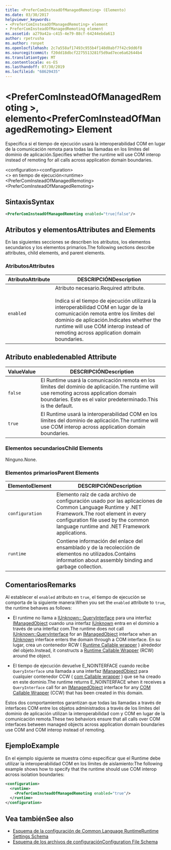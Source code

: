 ```yaml
---
title: <PreferComInsteadOfManagedRemoting> (Elemento)
ms.date: 03/30/2017
helpviewer_keywords:
- <PreferComInsteadOfManagedRemoting> element
- PreferComInsteadOfManagedRemoting element
ms.assetid: a279a42a-c415-4e79-88cf-64244ebda613
author: rpetrusha
ms.author: ronpet
ms.openlocfilehash: 2c7a558af17493c955b4f148d0abf7f42c9dd6f8
ms.sourcegitcommit: f20dd18dbcf2275513281f5d9ad7ece6a62644b4
ms.translationtype: MT
ms.contentlocale: es-ES
ms.lasthandoff: 07/30/2019
ms.locfileid: "68629435"
---
```

# <a name="prefercominsteadofmanagedremoting-element"></a><span data-ttu-id="54b99-102">\<PreferComInsteadOfManagedRemoting >, elemento</span><span class="sxs-lookup"><span data-stu-id="54b99-102">\<PreferComInsteadOfManagedRemoting> Element</span></span>
<span data-ttu-id="54b99-103">Especifica si el tiempo de ejecución usará la interoperabilidad COM en lugar de la comunicación remota para todas las llamadas en los límites del dominio de aplicación.</span><span class="sxs-lookup"><span data-stu-id="54b99-103">Specifies whether the runtime will use COM interop instead of remoting for all calls across application domain boundaries.</span></span>  
  
 <span data-ttu-id="54b99-104">\<configuration></span><span class="sxs-lookup"><span data-stu-id="54b99-104">\<configuration></span></span>  
<span data-ttu-id="54b99-105">\<> en tiempo de ejecución</span><span class="sxs-lookup"><span data-stu-id="54b99-105">\<runtime></span></span>  
<span data-ttu-id="54b99-106">\<PreferComInsteadOfManagedRemoting></span><span class="sxs-lookup"><span data-stu-id="54b99-106">\<PreferComInsteadOfManagedRemoting></span></span>  
  
## <a name="syntax"></a><span data-ttu-id="54b99-107">Sintaxis</span><span class="sxs-lookup"><span data-stu-id="54b99-107">Syntax</span></span>  
  
```xml  
<PreferComInsteadOfManagedRemoting enabled="true|false"/>  
```  
  
## <a name="attributes-and-elements"></a><span data-ttu-id="54b99-108">Atributos y elementos</span><span class="sxs-lookup"><span data-stu-id="54b99-108">Attributes and Elements</span></span>  
 <span data-ttu-id="54b99-109">En las siguientes secciones se describen los atributos, los elementos secundarios y los elementos primarios.</span><span class="sxs-lookup"><span data-stu-id="54b99-109">The following sections describe attributes, child elements, and parent elements.</span></span>  
  
### <a name="attributes"></a><span data-ttu-id="54b99-110">Atributos</span><span class="sxs-lookup"><span data-stu-id="54b99-110">Attributes</span></span>  
  
|<span data-ttu-id="54b99-111">Atributo</span><span class="sxs-lookup"><span data-stu-id="54b99-111">Attribute</span></span>|<span data-ttu-id="54b99-112">DESCRIPCIÓN</span><span class="sxs-lookup"><span data-stu-id="54b99-112">Description</span></span>|  
|---------------|-----------------|  
|`enabled`|<span data-ttu-id="54b99-113">Atributo necesario.</span><span class="sxs-lookup"><span data-stu-id="54b99-113">Required attribute.</span></span><br /><br /> <span data-ttu-id="54b99-114">Indica si el tiempo de ejecución utilizará la interoperabilidad COM en lugar de la comunicación remota entre los límites del dominio de aplicación.</span><span class="sxs-lookup"><span data-stu-id="54b99-114">Indicates whether the runtime will use COM interop instead of remoting across application domain boundaries.</span></span>|  
  
## <a name="enabled-attribute"></a><span data-ttu-id="54b99-115">Atributo enabled</span><span class="sxs-lookup"><span data-stu-id="54b99-115">enabled Attribute</span></span>  
  
|<span data-ttu-id="54b99-116">Value</span><span class="sxs-lookup"><span data-stu-id="54b99-116">Value</span></span>|<span data-ttu-id="54b99-117">DESCRIPCIÓN</span><span class="sxs-lookup"><span data-stu-id="54b99-117">Description</span></span>|  
|-----------|-----------------|  
|`false`|<span data-ttu-id="54b99-118">El Runtime usará la comunicación remota en los límites del dominio de aplicación.</span><span class="sxs-lookup"><span data-stu-id="54b99-118">The runtime will use remoting across application domain boundaries.</span></span> <span data-ttu-id="54b99-119">Este es el valor predeterminado.</span><span class="sxs-lookup"><span data-stu-id="54b99-119">This is the default.</span></span>|  
|`true`|<span data-ttu-id="54b99-120">El Runtime usará la interoperabilidad COM en los límites del dominio de aplicación.</span><span class="sxs-lookup"><span data-stu-id="54b99-120">The runtime will use COM interop across application domain boundaries.</span></span>|  
  
### <a name="child-elements"></a><span data-ttu-id="54b99-121">Elementos secundarios</span><span class="sxs-lookup"><span data-stu-id="54b99-121">Child Elements</span></span>  
 <span data-ttu-id="54b99-122">Ninguno.</span><span class="sxs-lookup"><span data-stu-id="54b99-122">None.</span></span>  
  
### <a name="parent-elements"></a><span data-ttu-id="54b99-123">Elementos primarios</span><span class="sxs-lookup"><span data-stu-id="54b99-123">Parent Elements</span></span>  
  
|<span data-ttu-id="54b99-124">Elemento</span><span class="sxs-lookup"><span data-stu-id="54b99-124">Element</span></span>|<span data-ttu-id="54b99-125">DESCRIPCIÓN</span><span class="sxs-lookup"><span data-stu-id="54b99-125">Description</span></span>|  
|-------------|-----------------|  
|`configuration`|<span data-ttu-id="54b99-126">Elemento raíz de cada archivo de configuración usado por las aplicaciones de Common Language Runtime y .NET Framework.</span><span class="sxs-lookup"><span data-stu-id="54b99-126">The root element in every configuration file used by the common language runtime and .NET Framework applications.</span></span>|  
|`runtime`|<span data-ttu-id="54b99-127">Contiene información del enlace del ensamblado y de la recolección de elementos no utilizados.</span><span class="sxs-lookup"><span data-stu-id="54b99-127">Contains information about assembly binding and garbage collection.</span></span>|  
  
## <a name="remarks"></a><span data-ttu-id="54b99-128">Comentarios</span><span class="sxs-lookup"><span data-stu-id="54b99-128">Remarks</span></span>  
 <span data-ttu-id="54b99-129">Al establecer el `enabled` atributo en `true`, el tiempo de ejecución se comporta de la siguiente manera:</span><span class="sxs-lookup"><span data-stu-id="54b99-129">When you set the `enabled` attribute to `true`, the runtime behaves as follows:</span></span>  
  
- <span data-ttu-id="54b99-130">El runtime no llama a [IUnknown:: QueryInterface](https://go.microsoft.com/fwlink/?LinkID=144867) para una interfaz [IManagedObject](../../../../../docs/framework/unmanaged-api/hosting/imanagedobject-interface.md) cuando una interfaz [IUnknown](https://go.microsoft.com/fwlink/?LinkId=148003) entra en el dominio a través de una interfaz com.</span><span class="sxs-lookup"><span data-stu-id="54b99-130">The runtime does not call [IUnknown::QueryInterface](https://go.microsoft.com/fwlink/?LinkID=144867) for an [IManagedObject](../../../../../docs/framework/unmanaged-api/hosting/imanagedobject-interface.md) interface when an [IUnknown](https://go.microsoft.com/fwlink/?LinkId=148003) interface enters the domain through a COM interface.</span></span> <span data-ttu-id="54b99-131">En su lugar, crea un contenedor RCW ( [Runtime Callable wrapper](../../../../../docs/standard/native-interop/runtime-callable-wrapper.md) ) alrededor del objeto.</span><span class="sxs-lookup"><span data-stu-id="54b99-131">Instead, it constructs a [Runtime Callable Wrapper](../../../../../docs/standard/native-interop/runtime-callable-wrapper.md) (RCW) around the object.</span></span>  
  
- <span data-ttu-id="54b99-132">El tiempo de ejecución devuelve E_NOINTERFACE cuando recibe `QueryInterface` una llamada a una interfaz [IManagedObject](../../../../../docs/framework/unmanaged-api/hosting/imanagedobject-interface.md) para cualquier contenedor CCW ( [com Callable wrapper](../../../../../docs/standard/native-interop/com-callable-wrapper.md) ) que se ha creado en este dominio.</span><span class="sxs-lookup"><span data-stu-id="54b99-132">The runtime returns E_NOINTERFACE when it receives a `QueryInterface` call for an [IManagedObject](../../../../../docs/framework/unmanaged-api/hosting/imanagedobject-interface.md) interface for any [COM Callable Wrapper](../../../../../docs/standard/native-interop/com-callable-wrapper.md) (CCW) that has been created in this domain.</span></span>  
  
 <span data-ttu-id="54b99-133">Estos dos comportamientos garantizan que todas las llamadas a través de interfaces COM entre los objetos administrados a través de los límites del dominio de aplicación utilizan la interoperabilidad com y COM en lugar de la comunicación remota.</span><span class="sxs-lookup"><span data-stu-id="54b99-133">These two behaviors ensure that all calls over COM interfaces between managed objects across application domain boundaries use COM and COM interop instead of remoting.</span></span>  
  
## <a name="example"></a><span data-ttu-id="54b99-134">Ejemplo</span><span class="sxs-lookup"><span data-stu-id="54b99-134">Example</span></span>  
 <span data-ttu-id="54b99-135">En el ejemplo siguiente se muestra cómo especificar que el Runtime debe utilizar la interoperabilidad COM en los límites de aislamiento:</span><span class="sxs-lookup"><span data-stu-id="54b99-135">The following example shows how to specify that the runtime should use COM interop across isolation boundaries:</span></span>  
  
```xml  
<configuration>  
  <runtime>  
    <PreferComInsteadOfManagedRemoting enabled="true"/>  
  </runtime>  
</configuration>  
```  
  
## <a name="see-also"></a><span data-ttu-id="54b99-136">Vea también</span><span class="sxs-lookup"><span data-stu-id="54b99-136">See also</span></span>

- [<span data-ttu-id="54b99-137">Esquema de la configuración de Common Language Runtime</span><span class="sxs-lookup"><span data-stu-id="54b99-137">Runtime Settings Schema</span></span>](../../../../../docs/framework/configure-apps/file-schema/runtime/index.md)
- [<span data-ttu-id="54b99-138">Esquema de los archivos de configuración</span><span class="sxs-lookup"><span data-stu-id="54b99-138">Configuration File Schema</span></span>](../../../../../docs/framework/configure-apps/file-schema/index.md)
